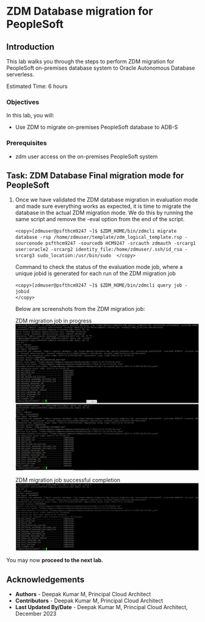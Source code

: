 # ZDM Database migration for PeopleSoft

## Introduction

This lab walks you through the steps to perform ZDM migration for  PeopleSoft on-premises database system to  Oracle Autonomous Database serverless.

Estimated Time: 6 hours

### Objectives
In this lab, you will:


* Use ZDM to migrate on-premises PeopleSoft database to ADB-S

### Prerequisites

* zdm user access on the on-premises PeopleSoft system


## Task: ZDM Database Final migration mode for PeopleSoft



1.  Once we have validated the ZDM database migration in evaluation mode and made sure everything works as expected, it is time to migrate the database in the actual ZDM migration mode. We do this by running the same script and remove the -eval option from the end of the script.
  
    ```
    <copy>[zdmuser@psfthcm9247 ~]$ $ZDM_HOME/bin/zdmcli migrate database -rsp /home/zdmuser/template/zdm_logical_template.rsp -sourcenode psfthcm9247 -sourcedb HCM9247 -srcauth zdmauth -srcarg1 user:oracle2 -srcarg2 identity_file:/home/zdmuser/.ssh/id_rsa -srcarg3 sudo_location:/usr/bin/sudo  </copy>
    ```

    Command to check the status of the evaluation mode job, where a unique jobid is generated for each run of the ZDM migration job

     ```
     <copy>[zdmuser@psfthcm9247 ~]$ $ZDM_HOME/bin/zdmcli query job -jobid
     </copy>
     ```


    Below are screenshots from the ZDM migration job:

    ZDM migration job in progress
    ![ZDM job screen](./images/zdm-migration.png "")
    ![ZDM job screen](./images/zdm-migration1.png "")

    


    ZDM migration job successful completion
    ![ZDM migration is successful](./images/zdm-migration2.png "")



You may now **proceed to the next lab.**


## Acknowledgements
* **Authors** - Deepak Kumar M, Principal Cloud Architect
* **Contributors** - Deepak Kumar M, Principal Cloud Architect
* **Last Updated By/Date** - Deepak Kumar M, Principal Cloud Architect, December 2023


